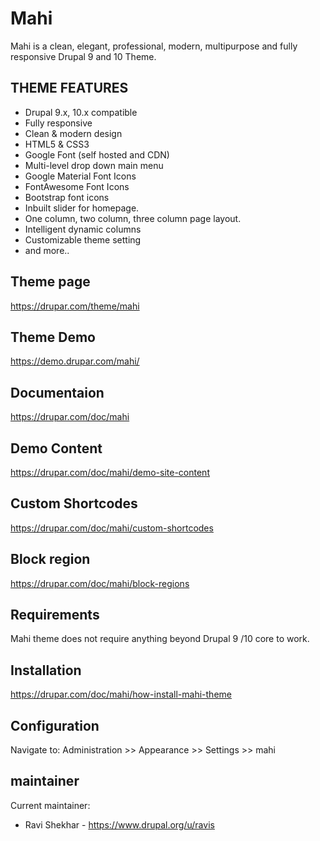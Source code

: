 
# Mahi
Mahi is a clean, elegant, professional, modern, multipurpose and fully responsive Drupal 9 and 10 Theme.


## THEME FEATURES
- Drupal 9.x, 10.x compatible
- Fully responsive
- Clean & modern design
- HTML5 & CSS3
- Google Font (self hosted and CDN)
- Multi-level drop down main menu
- Google Material Font Icons
- FontAwesome Font Icons
- Bootstrap font icons
- Inbuilt slider for homepage.
- One column, two column, three column page layout.
- Intelligent dynamic columns
- Customizable theme setting
- and more..


## Theme page
https://drupar.com/theme/mahi


## Theme Demo
https://demo.drupar.com/mahi/


## Documentaion
https://drupar.com/doc/mahi


## Demo Content
https://drupar.com/doc/mahi/demo-site-content


## Custom Shortcodes
https://drupar.com/doc/mahi/custom-shortcodes


## Block region
https://drupar.com/doc/mahi/block-regions


## Requirements
Mahi theme does not require anything beyond Drupal 9 /10 core to work.


## Installation
https://drupar.com/doc/mahi/how-install-mahi-theme


## Configuration
Navigate to: Administration >> Appearance >> Settings >> mahi


## maintainer
Current maintainer:
* Ravi Shekhar - https://www.drupal.org/u/ravis